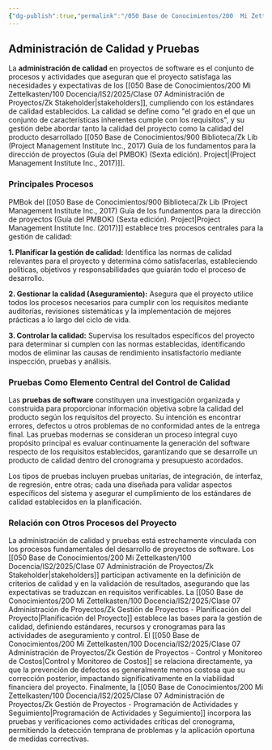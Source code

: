 ```yaml
---
{"dg-publish":true,"permalink":"/050 Base de Conocimientos/200  Mi Zettelkasten/100 Docencia/IS2/2025/Clase 07 Administración de Proyectos/Zk Gestión de Proyectos - Administración de Calidad y Pruebas/","tags":["#definir"]}
---
```


## Administración de Calidad y Pruebas

La **administración de calidad** en proyectos de software es el conjunto de procesos y actividades que aseguran que el proyecto satisfaga las necesidades y expectativas de los [[050 Base de Conocimientos/200  Mi Zettelkasten/100 Docencia/IS2/2025/Clase 07 Administración de Proyectos/Zk Stakeholder\|stakeholders]], cumpliendo con los estándares de calidad establecidos. La calidad se define como "el grado en el que un conjunto de características inherentes cumple con los requisitos", y su gestión debe abordar tanto la calidad del proyecto como la calidad del producto desarrollado [[050 Base de Conocimientos/900 Biblioteca/Zk Lib (Project Management Institute Inc., 2017) Guía de los fundamentos para la dirección de proyectos (Guía del PMBOK) (Sexta edición). Project\|(Project Management Institute Inc., 2017)]].

### Principales Procesos

PMBok del [[050 Base de Conocimientos/900 Biblioteca/Zk Lib (Project Management Institute Inc., 2017) Guía de los fundamentos para la dirección de proyectos (Guía del PMBOK) (Sexta edición). Project\|Project Management Institute Inc. (2017)]] establece tres procesos centrales para la gestión de calidad:

**1. Planificar la gestión de calidad:** Identifica las normas de calidad relevantes para el proyecto y determina cómo satisfacerlas, estableciendo políticas, objetivos y responsabilidades que guiarán todo el proceso de desarrollo.

**2. Gestionar la calidad (Aseguramiento):** Asegura que el proyecto utilice todos los procesos necesarios para cumplir con los requisitos mediante auditorías, revisiones sistemáticas y la implementación de mejores prácticas a lo largo del ciclo de vida.

**3. Controlar la calidad:** Supervisa los resultados específicos del proyecto para determinar si cumplen con las normas establecidas, identificando modos de eliminar las causas de rendimiento insatisfactorio mediante inspección, pruebas y análisis.

### Pruebas Como Elemento Central del Control de Calidad

Las **pruebas de software** constituyen una investigación organizada y construida para proporcionar información objetiva sobre la calidad del producto según los requisitos del proyecto. Su intención es encontrar errores, defectos u otros problemas de no conformidad antes de la entrega final. Las pruebas modernas se consideran un proceso integral cuyo propósito principal es evaluar continuamente la generación del software respecto de los requisitos establecidos, garantizando que se desarrolle un producto de calidad dentro del cronograma y presupuesto acordados.

Los tipos de pruebas incluyen pruebas unitarias, de integración, de interfaz, de regresión, entre otras; cada una diseñada para validar aspectos específicos del sistema y asegurar el cumplimiento de los estándares de calidad establecidos en la planificación.

### Relación con Otros Procesos del Proyecto

La administración de calidad y pruebas está estrechamente vinculada con los procesos fundamentales del desarrollo de proyectos de software. Los [[050 Base de Conocimientos/200  Mi Zettelkasten/100 Docencia/IS2/2025/Clase 07 Administración de Proyectos/Zk Stakeholder\|stakeholders]] participan activamente en la definición de criterios de calidad y en la validación de resultados, asegurando que las expectativas se traduzcan en requisitos verificables. La [[050 Base de Conocimientos/200  Mi Zettelkasten/100 Docencia/IS2/2025/Clase 07 Administración de Proyectos/Zk Gestión de Proyectos - Planificación del Proyecto\|Planificación del Proyecto]] establece las bases para la gestión de calidad, definiendo estándares, recursos y cronogramas para las actividades de aseguramiento y control. El [[050 Base de Conocimientos/200  Mi Zettelkasten/100 Docencia/IS2/2025/Clase 07 Administración de Proyectos/Zk Gestión de Proyectos - Control y Monitoreo de Costos\|Control y Monitoreo de Costos]] se relaciona directamente, ya que la prevención de defectos es generalmente menos costosa que su corrección posterior, impactando significativamente en la viabilidad financiera del proyecto. Finalmente, la [[050 Base de Conocimientos/200  Mi Zettelkasten/100 Docencia/IS2/2025/Clase 07 Administración de Proyectos/Zk Gestión de Proyectos - Programación de Actividades y Seguimiento\|Programación de Actividades y Seguimiento]] incorpora las pruebas y verificaciones como actividades críticas del cronograma, permitiendo la detección temprana de problemas y la aplicación oportuna de medidas correctivas.
